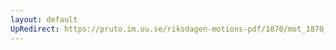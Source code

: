```yaml
---
layout: default
UpRedirect: https://pruto.im.uu.se/riksdagen-motions-pdf/1870/mot_1870__ak__155/mot_1870__ak__155-001.pdf
---
```

